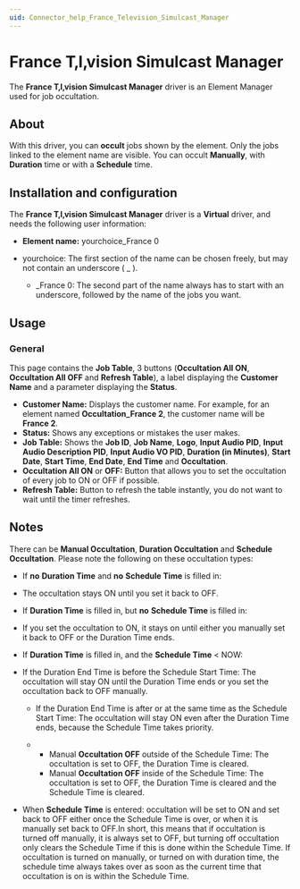 ```yaml
---
uid: Connector_help_France_Television_Simulcast_Manager
---
```


# France T‚l‚vision Simulcast Manager

The **France T‚l‚vision Simulcast Manager** driver is an Element Manager used for job occultation.

## About

With this driver, you can **occult** jobs shown by the element. Only the jobs linked to the element name are visible. You can occult **Manually**, with **Duration** time or with a **Schedule** time.

## Installation and configuration

The **France T‚l‚vision Simulcast Manager** driver is a **Virtual** driver, and needs the following user information:

- **Element name:** yourchoice_France 0

- yourchoice: The first section of the name can be chosen freely, but may not contain an underscore ( \_ ).
  - \_France 0: The second part of the name always has to start with an underscore, followed by the name of the jobs you want.

## Usage

### General

This page contains the **Job Table**, 3 buttons (**Occultation All ON**, **Occultation All OFF** and **Refresh Table**), a label displaying the **Customer Name** and a parameter displaying the **Status**.

- **Customer Name:** Displays the customer name. For example, for an element named **Occultation_France 2**, the customer name will be **France 2**.
- **Status:** Shows any exceptions or mistakes the user makes.
- **Job Table:** Shows the **Job ID**, **Job Name**, **Logo**, **Input Audio PID**, **Input Audio Description PID**, **Input Audio VO PID**, **Duration (in Minutes)**, **Start Date**, **Start Time**, **End Date**, **End Time** and **Occultation**.
- **Occultation All ON** or **OFF:** Button that allows you to set the occultation of every job to ON or OFF if possible.
- **Refresh Table:** Button to refresh the table instantly, you do not want to wait until the timer refreshes.

## Notes

There can be **Manual Occultation**, **Duration Occultation** and **Schedule Occultation**. Please note the following on these occultation types:

- If **no** **Duration Time** and **no** **Schedule Time** is filled in:

- The occultation stays ON until you set it back to OFF.

- If **Duration Time** is filled in, but **no** **Schedule Time** is filled in:

- If you set the occultation to ON, it stays on until either you manually set it back to OFF or the Duration Time ends.

- If **Duration Time** is filled in, and the **Schedule Time** \< NOW:

- If the Duration End Time is before the Schedule Start Time: The occultation will stay ON until the Duration Time ends or you set the occultation back to OFF manually.

  - If the Duration End Time is after or at the same time as the Schedule Start Time: The occultation will stay ON even after the Duration Time ends, because the Schedule Time takes priority.

  - - Manual **Occultation OFF** outside of the Schedule Time: The occultation is set to OFF, the Duration Time is cleared.
    - Manual **Occultation OFF** inside of the Schedule Time: The occultation is set to OFF, the Duration Time is cleared and the Schedule Time is cleared.

- When **Schedule Time** is entered: occultation will be set to ON and set back to OFF either once the Schedule Time is over, or when it is manually set back to OFF.In short, this means that if occultation is turned off manually, it is always set to OFF, but turning off occultation only clears the Schedule Time if this is done within the Schedule Time. If occultation is turned on manually, or turned on with duration time, the schedule time always takes over as soon as the current time that occultation is on is within the Schedule Time.
